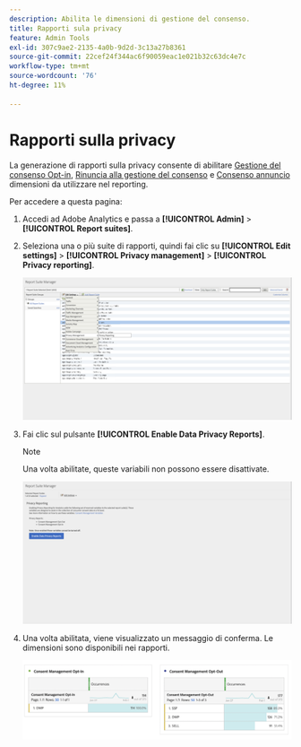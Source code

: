 ```yaml
---
description: Abilita le dimensioni di gestione del consenso.
title: Rapporti sula privacy
feature: Admin Tools
exl-id: 307c9ae2-2135-4a0b-9d2d-3c13a27b8361
source-git-commit: 22cef24f344ac6f90059eac1e021b32c63dc4e7c
workflow-type: tm+mt
source-wordcount: '76'
ht-degree: 11%

---
```


# Rapporti sulla privacy

La generazione di rapporti sulla privacy consente di abilitare [Gestione del consenso Opt-in](/help/components/dimensions/cm-opt-in.md), [Rinuncia alla gestione del consenso](/help/components/dimensions/cm-opt-out.md) e [Consenso annuncio](/help/components//dimensions/ad-consent.md) dimensioni da utilizzare nel reporting.

Per accedere a questa pagina:

1. Accedi ad Adobe Analytics e passa a **[!UICONTROL Admin]** > **[!UICONTROL Report suites]**.
1. Seleziona una o più suite di rapporti, quindi fai clic su **[!UICONTROL Edit settings]** > **[!UICONTROL Privacy management]** > **[!UICONTROL Privacy reporting]**.

   ![Modifica impostazioni](assets/rsm-privacy-select.png)

1. Fai clic sul pulsante **[!UICONTROL Enable Data Privacy Reports]**.

   >[!NOTE]
   >
   >Una volta abilitate, queste variabili non possono essere disattivate.

   ![Abilita](assets/rsm-privacy-enable.png)

1. Una volta abilitata, viene visualizzato un messaggio di conferma. Le dimensioni sono disponibili nei rapporti.

   ![Rapporto](assets/consent-management.png)
